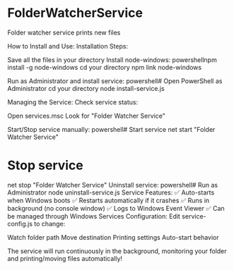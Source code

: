 # FolderWatcherService
Folder watcher service prints new files


How to Install and Use:
Installation Steps:

Save all the files in your directory
Install node-windows:
powershellnpm install -g node-windows
cd your directory
npm link node-windows

Run as Administrator and install service:
powershell# Open PowerShell as Administrator
cd your directory
node install-service.js


Managing the Service:
Check service status:

Open services.msc
Look for "Folder Watcher Service"

Start/Stop service manually:
powershell# Start service
net start "Folder Watcher Service"

# Stop service  
net stop "Folder Watcher Service"
Uninstall service:
powershell# Run as Administrator
node uninstall-service.js
Service Features:
✅ Auto-starts when Windows boots
✅ Restarts automatically if it crashes
✅ Runs in background (no console window)
✅ Logs to Windows Event Viewer
✅ Can be managed through Windows Services
Configuration:
Edit service-config.js to change:

Watch folder path
Move destination
Printing settings
Auto-start behavior

The service will run continuously in the background, monitoring your folder and printing/moving files automatically!

